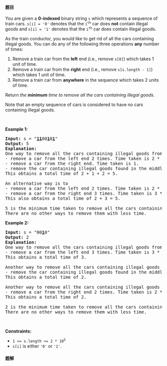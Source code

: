 #### 题目
<p>You are given a <strong>0-indexed</strong> binary string <code>s</code> which represents a sequence of train cars. <code>s[i] = &#39;0&#39;</code> denotes that the <code>i<sup>th</sup></code> car does <strong>not</strong> contain illegal goods and <code>s[i] = &#39;1&#39;</code> denotes that the <code>i<sup>th</sup></code> car does contain illegal goods.</p>

<p>As the train conductor, you would like to get rid of all the cars containing illegal goods. You can do any of the following three operations <strong>any</strong> number of times:</p>

<ol>
	<li>Remove a train car from the <strong>left</strong> end (i.e., remove <code>s[0]</code>) which takes 1 unit of time.</li>
	<li>Remove a train car from the <strong>right</strong> end (i.e., remove <code>s[s.length - 1]</code>) which takes 1 unit of time.</li>
	<li>Remove a train car from <strong>anywhere</strong> in the sequence which takes 2 units of time.</li>
</ol>

<p>Return <em>the <strong>minimum</strong> time to remove all the cars containing illegal goods</em>.</p>

<p>Note that an empty sequence of cars is considered to have no cars containing illegal goods.</p>

<p>&nbsp;</p>
<p><strong class="example">Example 1:</strong></p>

<pre>
<strong>Input:</strong> s = &quot;<strong><u>11</u></strong>00<strong><u>1</u></strong>0<strong><u>1</u></strong>&quot;
<strong>Output:</strong> 5
<strong>Explanation:</strong> 
One way to remove all the cars containing illegal goods from the sequence is to
- remove a car from the left end 2 times. Time taken is 2 * 1 = 2.
- remove a car from the right end. Time taken is 1.
- remove the car containing illegal goods found in the middle. Time taken is 2.
This obtains a total time of 2 + 1 + 2 = 5. 

An alternative way is to
- remove a car from the left end 2 times. Time taken is 2 * 1 = 2.
- remove a car from the right end 3 times. Time taken is 3 * 1 = 3.
This also obtains a total time of 2 + 3 = 5.

5 is the minimum time taken to remove all the cars containing illegal goods. 
There are no other ways to remove them with less time.
</pre>

<p><strong class="example">Example 2:</strong></p>

<pre>
<strong>Input:</strong> s = &quot;00<strong><u>1</u></strong>0&quot;
<strong>Output:</strong> 2
<strong>Explanation:</strong>
One way to remove all the cars containing illegal goods from the sequence is to
- remove a car from the left end 3 times. Time taken is 3 * 1 = 3.
This obtains a total time of 3.

Another way to remove all the cars containing illegal goods from the sequence is to
- remove the car containing illegal goods found in the middle. Time taken is 2.
This obtains a total time of 2.

Another way to remove all the cars containing illegal goods from the sequence is to 
- remove a car from the right end 2 times. Time taken is 2 * 1 = 2. 
This obtains a total time of 2.

2 is the minimum time taken to remove all the cars containing illegal goods. 
There are no other ways to remove them with less time.</pre>

<p>&nbsp;</p>
<p><strong>Constraints:</strong></p>

<ul>
	<li><code>1 &lt;= s.length &lt;= 2 * 10<sup>5</sup></code></li>
	<li><code>s[i]</code> is either <code>&#39;0&#39;</code> or <code>&#39;1&#39;</code>.</li>
</ul>


 #### 题解